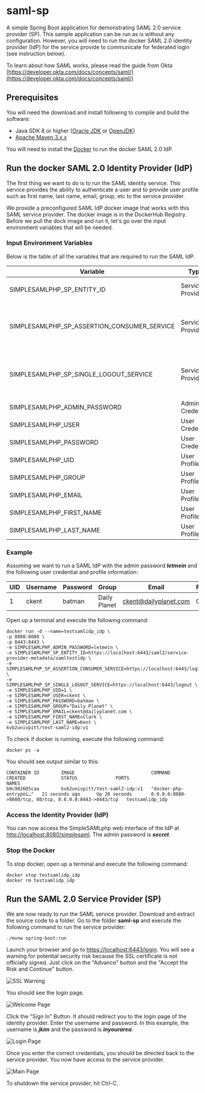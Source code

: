 # saml-sp
A simple Spring Boot application for demonstrating SAML 2.0 service provider (SP).  This sample application can be run as is without any configuration.  However, you will need to run the docker SAML 2.0 identity provider (IdP) for the service provide to communicate for federated login (see instruction below).

To learn about how SAML works, please read the guide from Okta [https://developer.okta.com/docs/concepts/saml/](https://developer.okta.com/docs/concepts/saml/)

 ## Prerequisites
 You will need the download and install following to compile and build the software:
 - Java SDK 8 or higher ([Oracle JDK](https://www.oracle.com/java/technologies/javase-downloads.html) or [OpenJDK](https://adoptopenjdk.net/))
 - [Apache Maven 3.x.x](https://maven.apache.org/download.cgi)

You will need to install the [Docker](https://docs.docker.com/get-docker/) to run the docker SAML 2.0 IdP.

## Run the docker SAML 2.0 Identity Provider (IdP)
The first thing we want to do is to run the SAML identity service.  This service provides the ability to authenticate a user and to provide user profile such as first name, last name, email, group, etc to the service provider.

We provide a preconfigured SAML IdP docker image that works with this SAML service provider.  The docker image is in the DockerHub Registry.  Before we pull the dock image and run it, let's go over the input environment variables that will be needed.

### Input Environment Variables
Below is the table of all the variables that are required to run the SAML IdP.

| Variable | Type | Description |
|---|---|---|
| SIMPLESAMLPHP_SP_ENTITY_ID | Service Provider | Service provider entity ID |
| SIMPLESAMLPHP_SP_ASSERTION_CONSUMER_SERVICE | Service Provider | Service provider assertion consumer service location |
| SIMPLESAMLPHP_SP_SINGLE_LOGOUT_SERVICE | Service Provider | Service provider single logout service location |
| SIMPLESAMLPHP_ADMIN_PASSWORD | Admin Credential | Admin password |
| SIMPLESAMLPHP_USER | User Credential | User's login username |
| SIMPLESAMLPHP_PASSWORD | User Credential | User's login password |
| SIMPLESAMLPHP_UID | User Profile | Unique user ID |
| SIMPLESAMLPHP_GROUP | User Profile | User's group |
| SIMPLESAMLPHP_EMAIL | User Profile | User's email |
| SIMPLESAMLPHP_FIRST_NAME | User Profile | User's first name |
| SIMPLESAMLPHP_LAST_NAME | User Profile | User's last name |

### Example
Assuming we want to run a SAML IdP with the admin password ***letmein*** and the following user credential and profile information:

| UID | Username | Password | Group | Email | FirstName | LastName |
|---|---|---|---|---|---|---|
| 1 | ckent | batman | Daily Planet | ckent@dailyplanet.com | Clark | Kent |

Open up a terminal and execute the following command:

```
docker run -d --name=testsamlidp_idp \
-p 8080:8080 \
-p 8443:8443 \
-e SIMPLESAMLPHP_ADMIN_PASSWORD=letmein \
-e SIMPLESAMLPHP_SP_ENTITY_ID=https://localhost:6443/saml2/service-provider-metadata/samltestidp \
-e SIMPLESAMLPHP_SP_ASSERTION_CONSUMER_SERVICE=https://localhost:6443/login/saml2/sso/samltestidp \
-e SIMPLESAMLPHP_SP_SINGLE_LOGOUT_SERVICE=https://localhost:6443/logout \
-e SIMPLESAMLPHP_UID=1 \
-e SIMPLESAMLPHP_USER=ckent \
-e SIMPLESAMLPHP_PASSWORD=batman \
-e SIMPLESAMLPHP_GROUP="Daily Planet" \
-e SIMPLESAMLPHP_EMAIL=ckent@dailyplanet.com \
-e SIMPLESAMLPHP_FIRST_NAME=Clark \
-e SIMPLESAMLPHP_LAST_NAME=Kent \
kvb2univpitt/test-saml2-idp:v1
```

To check if docker is running, execute the following command:

```
docker ps -a

```
You should see output similar to this:
```
CONTAINER ID        IMAGE                            COMMAND                  CREATED             STATUS              PORTS                                                    NAMES
b0c902685caa        kvb2univpitt/test-saml2-idp:v1   "docker-php-entrypoi…"   21 seconds ago      Up 20 seconds       0.0.0.0:8080->8080/tcp, 80/tcp, 0.0.0.0:8443->8443/tcp   testsamlidp_idp
```

### Access the Identity Provider (IdP)
You can now access the SimpleSAMLphp web interface of the IdP at [http://localhost:8080/simplesaml](http://localhost:8080/simplesaml).  The admin password is ***secret***.

### Stop the Docker
To stop docker, open up a terminal and execute the following command:

```
docker stop testsamlidp_idp
docker rm testsamlidp_idp
```

## Run the SAML 2.0 Service Provider (SP)
We are now ready to run the SAML service provider.  Download and extract the source code to a folder.  Go to the folder **saml-sp** and execute the following command to run the service provider:

```
./mvnw spring-boot:run
```

Launch your browser and go to [https://localhost:6443/login](https://localhost:6443/login).
You will see a warning for potential security risk because the SSL certificate is not officially signed.  Just click on the "Advance" button and the "Accept the Risk and Continue" button.

![SSL Warning](https://raw.githubusercontent.com/kvb2univpitt/saml-sp/main/img/ssl_warning.png)

You should see the login page.

![Welcome Page](https://raw.githubusercontent.com/kvb2univpitt/saml-sp/main/img/welcome.png)

Click the "Sign In" Button.  It should redirect you to the login page of the identity provider.  Enter the username and password.  In this example, the username is ***jkim*** and the password is ***inyourarea***.

![Login Page](https://raw.githubusercontent.com/kvb2univpitt/saml-sp/main/img/login.png)

Once you enter the correct credentials, you should be directed back to the service provider.  You now have access to the service provider.

![Main Page](https://raw.githubusercontent.com/kvb2univpitt/saml-sp/main/img/main.png)

To shutdown the service provider, hit Ctrl-C.
